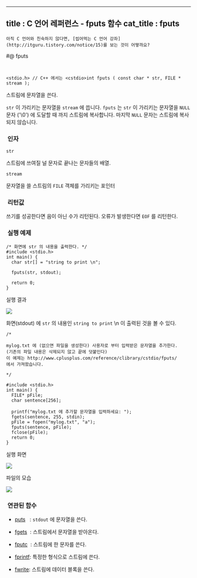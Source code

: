 ----------------
title : C 언어 레퍼런스 - fputs 함수
cat_title :  fputs
--------------


```warning
아직 C 언어와 친숙하지 않다면, [씹어먹는 C 언어 강좌](http://itguru.tistory.com/notice/15)를 보는 것이 어떻까요?

```

#@ fputs

```info


﻿<stdio.h> // C++ 에서는 <cstdio>﻿﻿﻿int fputs ( const char * str, FILE * stream );
```

스트림에 문자열을 쓴다.

`str` 이 가리키는 문자열을 `stream` 에 씁니다.
`fputs` 는 `str` 이 가리키는 문자열을 `NULL` 문자 ('\0') 에 도달할 때 까지 스트림에 복사합니다. 마지막 `NULL` 문자는 스트림에 복사되지 않습니다.



###  인자




`str`

스트림에 쓰여질 널 문자로 끝나는 문자들의 배열.

`stream`

문자열을 쓸 스트림의 `FILE` 객체를 가리키는 포인터



###  리턴값




쓰기를 성공한다면 음이 아닌 수가 리턴된다.
오류가 발생한다면 `EOF` 를 리턴한다.



###  실행 예제




```cpp-formatted
/* 화면에 str 의 내용을 출력한다. */
#include <stdio.h>
int main() {
  char str[] = "string to print \n";

  fputs(str, stdout);

  return 0;
}
```

실행 결과


![](http://img1.daumcdn.net/thumb/R1920x0/?fname=http%3A%2F%2Fcfile25.uf.tistory.com%2Fimage%2F18309F0C4B6811F13F2A5C)

화면(stdout) 에 `str` 의 내용인 `string to print` \n 이 출력된 것을 볼 수 있다.

```cpp-formatted
/*

mylog.txt 에 (없으면 파일을 생성한다) 사용자로 부터 입력받은 문자열을 추가한다.
(기존의 파일 내용은 삭제되지 않고 끝에 덧붙인다)
이 예제는 http://www.cplusplus.com/reference/clibrary/cstdio/fputs/
에서 가져왔습니다.

*/

#include <stdio.h>
int main() {
  FILE* pFile;
  char sentence[256];

  printf("mylog.txt 에 추가할 문자열을 입력하세요: ");
  fgets(sentence, 255, stdin);
  pFile = fopen("mylog.txt", "a");
  fputs(sentence, pFile);
  fclose(pFile);
  return 0;
}
```

실행 화면


![](http://img1.daumcdn.net/thumb/R1920x0/?fname=http%3A%2F%2Fcfile3.uf.tistory.com%2Fimage%2F1931E40B4B68116928BD26)

파일의 모습


![](http://img1.daumcdn.net/thumb/R1920x0/?fname=http%3A%2F%2Fcfile7.uf.tistory.com%2Fimage%2F171D710B4B6811A4481109)




###  연관된 함수





*  [puts](http://itguru.tistory.com/39)   : `stdout` 에 문자열을 쓴다.

*  [fgets](http://itguru.tistory.com/38)  : 스트림에서 문자열을 받아온다.

*  [fputc](http://itguru.tistory.com/39)  : 스트림에 한 문자를 쓴다.

*  [fprintf](http://itguru.tistory.com/64): 특정한 형식으로 스트림에 쓴다.

*  [fwrite](http://itguru.tistory.com/69): 스트림에 데이터 블록을 쓴다.